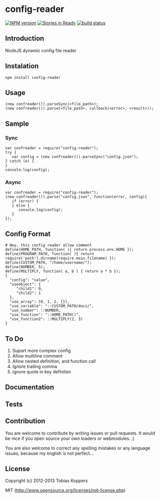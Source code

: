 config-reader
===========
[![NPM version](https://badge.fury.io/js/config-reader.png)](http://badge.fury.io/js/config-reader)
[![Stories in Ready](https://badge.waffle.io/1412/config-reader.png?label=ready)](http://waffle.io/1412/config-reader)
[![build status](https://secure.travis-ci.org/1412/config-reader.png)](http://travis-ci.org/1412/config-reader)


## Introduction

NodeJS dynamic config file reader 

## Instalation

```
npm install config-reader
```

## Usage

```
(new confreader()).parseSync(<file_path>);
(new confreader()).parse(<file_path>, callback(<error>, <result>));
```

## Sample

### Sync
```
var confreader = require("config-reader");
try {
   var config = (new confreader()).parseSync("config.json");
} catch (e) {
}
console.log(config);
```
### Async
```
var confreader = require("config-reader");
(new confreader()).parse("config.json", function(error, config){
   if (error) {
   } else {
      console.log(config);
   }
});
```

## Config Format

```
# Hey, this config reader allow comment
define(HOME_PATH, function( ){ return process.env.HOME });
define(PROGRAM_PATH, function( ){ return require('path').dirname(require.main.filename) });
define(CUSTOM_PATH, "/home/username/");
define(NUMBER, 5);
define(MULTIPLY, function( a, b ) { return a * b });
{
  "config": "value",
  "useobject": {
     "child1": 0,
     "child2": 1
  },
  "use_array": [0, 1, 2, {}],
  "use_variable": "::CUSTOM_PATH/docs/",
  "use_number": ::NUMBER,
  "use_function": "::HOME_PATH()",
  "use_function2": ::MULTIPLY(2, 3)
}
```

## To Do

1. Suport more complex config
2. Allow multiline comment
3. Allow nested definition, and function call
4. Ignore trailing comma
5. ignore quote in key definiton

## Documentation



## Tests




## Contribution

You are welcome to contribute by writing issues or pull requests.
It would be nice if you open source your own loaders or webmodules. :)

You are also welcome to correct any spelling mistakes or any language issues, because my english is not perfect...


## License

Copyright (c) 2012-2013 Tobias Koppers

MIT (http://www.opensource.org/licenses/mit-license.php)

